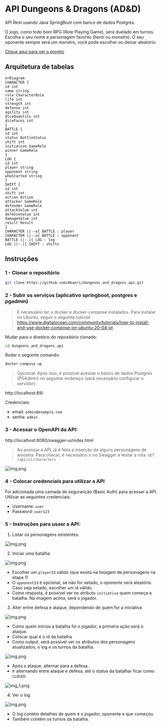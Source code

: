 # API Dungeons & Dragons (AD&D)

API Rest usando Java SpringBoot com banco de dados Postgres.

O jogo, como todo bom RPG (Role Playing Game), será duelado em turnos.
Escolha o seu nome e personagem favorito (herói ou monstro).
O seu oponente sempre será um monstro, você pode escolher ou deixar aleatório.


[Clique aqui para ver o projeto](https://github.com/users/Akaori/projects/2/views/2)


## Arquitetura de tabelas

```mermaid
erDiagram
CHARACTER {
id int
name string
role CharacterRole
life int
strength int
defense int
agility int
diceQuantity int
diceFaces int
}
BATTLE {
id int
status BattleStatus
shift int
initiative GameRole
winner GameRole
}
LOG {
id int
player string
opponent string
whoStarted string
}
SHIFT {
id int
shift int
action Action
attacker GameRole
defender GameRole
attackValue int
defenseValue int
damageValue int
result Result
}
CHARACTER ||--o{ BATTLE : player 
CHARACTER ||--o{ BATTLE : opponent 
BATTLE ||--|{ LOG : log 
LOG ||--|{ SHIFT : shifts
```

## Instruções

### 1 - Clonar o repositório

```bash
git clone https://github.com/Akaori/dungeons_and_dragons_api.git
```

### 2 - Subir os serviços (aplicativo springboot, postgres e pgadmin)
> É necessário ter o docker e docker-compose instalados. Para instalar no Ubuntu, seguir o seguinte tutorial: 
> https://www.digitalocean.com/community/tutorials/how-to-install-and-use-docker-compose-on-ubuntu-20-04-pt

Mudar para o diretório do repositório clonado:

```bash
cd dungeons_and_dragons_api
```


Rodar o seguinte comando:

```bash
docker-compose up
```

> Opcional: Após isso, é possível acessar o banco de dados Postgres (PGAdmin) no seguinte endereço (será necessário configurar o servidor):

http://localhost:89/

Credenciais:

- email: `admin@example.com`
- senha: `admin`


### 3 - Acessar o OpenAPI da API:

http://localhost:8080/swagger-ui/index.html

> Ao acessar a API, já é feita a inserção de alguns personagens de amostra. Para checar, é necessário ir no Swagger e testar a rota: `GET /api/v1/characters`

![img.png](images/openapi.png)

### 4 - Colocar credenciais para utilizar a API

Foi adicionada uma camada de seguranção (Basic Auth) para acessar a API. Utilizar as seguintes credenciais:

- Username: `user`
- Password: `user123`

### 5 - Instruções para usasr a API:

1. Listar os personagens existentes:

![img.png](images/characters.png)

2. Iniciar uma batalha

![img.png](images/battle.png)

- Escolher um `playerId` válido (que exista na listagem de personagens na etapa 1)
- O `opponentId` é opcional, se não for setado, o oponente será aleatório. Caso seja setado, escolher um id válido.
- Como resposta, é possível ver no atributo `initiative` quem começa a batalha. Na imagem acima, será o jogador.

3. Alter entre defesa e ataque, dependendo de quem for a iniciativa

![img.png](images/attack.png)

- Como quem iniciou a batalha foi o jogador, a primeira ação será o ataque.
- Colocar qual é o id da batalha
- Como output, será possível ver os atributos dos personagens atualizados, o log e os turnos da batalha.

![img.png](images/defense.png)

- Após o ataque, alternar para a defesa.
- Ir alternando entre ataque e defesa, até o status da batalhar ficar como `CLOSED`:

![img_1.png](images/closed.png)

4. Ver o log

![img.png](images/log.png)

- O log contém detalhes de quem é o jogador, oponente e que começou.
- Também contém os turnos da batalha.
